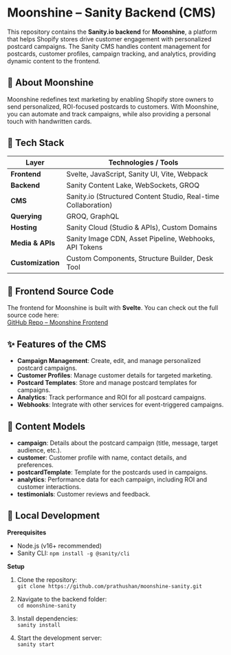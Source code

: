 # Moonshine – Sanity Backend (CMS)

This repository contains the **Sanity.io backend** for **Moonshine**, a platform that helps Shopify stores drive customer engagement with personalized postcard campaigns. The Sanity CMS handles content management for postcards, customer profiles, campaign tracking, and analytics, providing dynamic content to the frontend.

## 🏡 About Moonshine

Moonshine redefines text marketing by enabling Shopify store owners to send personalized, ROI-focused postcards to customers. With Moonshine, you can automate and track campaigns, while also providing a personal touch with handwritten cards.

## 🧰 Tech Stack

| **Layer**             | **Technologies / Tools**                      |
|-----------------------|-----------------------------------------------|
| **Frontend**          | Svelte, JavaScript, Sanity UI, Vite, Webpack  |
| **Backend**           | Sanity Content Lake, WebSockets, GROQ         |
| **CMS**               | Sanity.io (Structured Content Studio, Real-time Collaboration) |
| **Querying**          | GROQ, GraphQL                                 |
| **Hosting**           | Sanity Cloud (Studio & APIs), Custom Domains  |
| **Media & APIs**      | Sanity Image CDN, Asset Pipeline, Webhooks, API Tokens |
| **Customization**     | Custom Components, Structure Builder, Desk Tool |

## 🔗 Frontend Source Code

The frontend for Moonshine is built with **Svelte**. You can check out the full source code here:  
[GitHub Repo – Moonshine Frontend](https://github.com/prathushan/moonshine-sveltekit.git)

## ✨ Features of the CMS

- **Campaign Management**: Create, edit, and manage personalized postcard campaigns.
- **Customer Profiles**: Manage customer details for targeted marketing.
- **Postcard Templates**: Store and manage postcard templates for campaigns.
- **Analytics**: Track performance and ROI for all postcard campaigns.
- **Webhooks**: Integrate with other services for event-triggered campaigns.

## 📂 Content Models

- **campaign**: Details about the postcard campaign (title, message, target audience, etc.).
- **customer**: Customer profile with name, contact details, and preferences.
- **postcardTemplate**: Template for the postcards used in campaigns.
- **analytics**: Performance data for each campaign, including ROI and customer interactions.
- **testimonials**: Customer reviews and feedback.

## 🧪 Local Development

**Prerequisites**  
- Node.js (v16+ recommended)  
- Sanity CLI: `npm install -g @sanity/cli`

**Setup**  
1. Clone the repository:  
   `git clone https://github.com/prathushan/moonshine-sanity.git`

2. Navigate to the backend folder:  
   `cd moonshine-sanity`

3. Install dependencies:  
   `sanity install`

4. Start the development server:  
   `sanity start`
